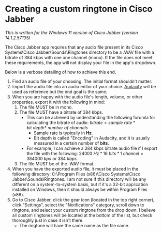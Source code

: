 # Creating a custom ringtone in Cisco Jabber
*This is written for the Windows 11 version of Cisco Jabber (version 14.1.2.57135)*

The Cisco Jabber app requires that any audio file present in its Cisco Systems\Cisco Jabber\Sounds\Ringtones directory to be a .WAV file with a bitrate of 384 kbps with one one channel (mono). If the file does not meet these requirements, the app will not display your file in the app's dropdown.

Below is a verbose detailing of how to achieve this end.

1. Find an audio file of your choosing. The initial format shouldn't matter.
2. Import the audio file into an audio editor of your choice. [Audacity](https://www.audacityteam.org/) will be used as reference but the end goal is the same.
3. When you are happy with the audio file's length, volume, or other properties, export it with the following in mind:
    1. The file MUST be in mono.
    2. The file MUST have a bitrate of 384 kbps.
        - This can be achieved by understanding the following forumla for calculating the bitrate of audio:
            $bitrate = sample\ rate * bit\ depth * \ number\ of\ channels$
            - Sample rate is typically in **Hz**.
            - Bit depth is called "Encoding" in Audacity, and it is usually measured in a certain number of **bits**.
        - For example, I can achieve a 384 kbps bitrate audio file if I export the file with the following: $24000\ Hz * 16\ bits * 1\ channel = 384000\ bps \ or\  384\ kbps$.
    3. The file MUST be of the .WAV format.
4. When you have the exported audio file, it must be placed in the following directory: C:\Program Files (x86)\Cisco Systems\Cisco Jabber\Sounds\Ringtones. I am not sure if this directory will be any different on a system-to-system basis, but if it's a 32-bit application installed on Windows, then it should always be within Program Files (x86).
5. Go to Cisco Jabber, click the gear icon (located in the top right corner), click "Settings", select the "Notifications" category, scroll down to ringtone, and select your custom ringtone from the drop down. I believe all custom ringtones will be located at the bottom of the list, but check thoroughly just in case it isn't there.
    - The ringtone will have the same name as the file name.
